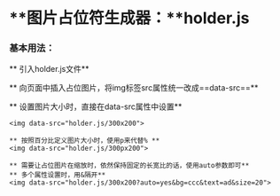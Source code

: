 # **图片占位符生成器：******holder.js****

### 基本用法：

** 引入holder.js文件**

** 向页面中插入占位图片，将img标签src属性统一改成==data-src==**

** 设置图片大小时，直接在data-src属性中设置**

```
<img data-src="holder.js/300x200">

** 按照百分比定义图片大小时，使用p来代替% **
<img data-src="holder.js/300px200">

** 需要让占位图片在缩放时，依然保持固定的长宽比的话，使用auto参数即可**
** 多个属性设置时，用&隔开**
<img data-src="holder.js/300x200?auto=yes&bg=ccc&text=ad&size=20">
```

